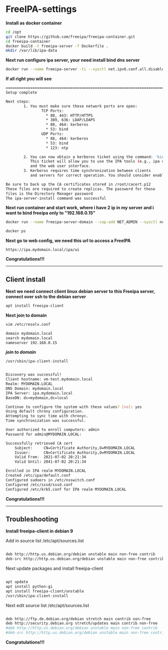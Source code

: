 # FreeIPA-settings

**Install as docker container**

```bash
cd /opt
git clone https://github.com/freeipa/freeipa-container.git
cd freeipa-container
docker build -t freeipa-server -f Dockerfile .
mkdir /var/lib/ipa-data
```

**Next run configure ipa server, your need install bind dns server**

```bash
docker run --name freeipa-server -ti --sysctl net.ipv6.conf.all.disable_ipv6=0 -h ipa.mydomain.local --read-only -v /dev/urandom:/dev/random:ro -v /sys/fs/cgroup:/sys/fs/cgroup:ro -v /var/lib/ipa-data:/data freeipa-server ipa-server-install
```

**If all right you will see**
```bash
==============================================================================
Setup complete

Next steps:
        1. You must make sure these network ports are open:
                TCP Ports:
                  * 80, 443: HTTP/HTTPS
                  * 389, 636: LDAP/LDAPS
                  * 88, 464: kerberos
                  * 53: bind
                UDP Ports:
                  * 88, 464: kerberos
                  * 53: bind
                  * 123: ntp

        2. You can now obtain a kerberos ticket using the command: 'kinit admin'
           This ticket will allow you to use the IPA tools (e.g., ipa user-add)
           and the web user interface.
        3. Kerberos requires time synchronization between clients
           and servers for correct operation. You should consider enabling chronyd.

Be sure to back up the CA certificates stored in /root/cacert.p12
These files are required to create replicas. The password for these
files is the Directory Manager password
The ipa-server-install command was successful

```

**Next run container and start work, where i have 2 ip in my server and i want to bind freeipa only to "192.168.0.15"**
 
```bash
docker run --name freeipa-server-domain --cap-add NET_ADMIN --sysctl net.ipv6.conf.all.disable_ipv6=0 -v /dev/urandom:/dev/random:ro -v /sys/fs/cgroup:/sys/fs/cgroup:ro -v /var/lib/ipa-data:/data -h ipa.mydomain.local -p 192.168.0.15:53:53/udp -p 192.168.0.15:53:53  -p 192.168.0.15:80:80 -p 192.168.0.15:443:443 -p 192.168.0.15:389:389 -p 192.168.0.15:636:636 -p 192.168.0.15:88:88 -p 192.168.0.15:464:464   -p 192.168.0.15:88:88/udp -p 192.168.0.15:464:464/udp -p 192.168.0.15:123:123/udp -p 192.168.0.15:7389:7389   -p 192.168.0.15:9443:9443 -p 192.168.0.15:9444:9444 -p 192.168.0.15:9445:9445  -e DEBUG_NO_EXIT=1 -d freeipa-server

docker ps
```

**Next go to web config, we need this url to access a FreeIPA**
```url 
https://ipa.mydomain.local/ipa/ui
```

**Congratulations!!!**

----
**Client install**
----

**Next we need connect client linux debian server to this Freeipa server, connect over ssh to the debian server**

```bash
apt install freeipa-client
```

**Next join to domain**
```bash
vim /etc/resolv.conf

domain mydomain.local
search mydomain.local
nameserver 192.168.0.15
```

***join to domain***

```bash
/usr/sbin/ipa-client-install


Discovery was successful!
Client hostname: vm-test.mydomain.local
Realm: MYDOMAIN.LOCAL
DNS Domain: mydomain.local
IPA Server: ipa.mydomain.local
BaseDN: dc=mydomain,dc=local

Continue to configure the system with these values? [no]: yes
Using default chrony configuration.
Attempting to sync time with chronyc.
Time synchronization was successful.

User authorized to enroll computers: admin
Password for admin@MYDOMAIN.LOCAL:

Successfully retrieved CA cert
    Subject:     CN=Certificate Authority,O=MYDOMAIN.LOCAL
    Issuer:      CN=Certificate Authority,O=MYDOMAIN.LOCAL
    Valid From:  2021-07-02 20:21:34
    Valid Until: 2041-07-02 20:21:34

Enrolled in IPA realm MYDOMAIN.LOCAL
Created /etc/ipa/default.conf
Configured sudoers in /etc/nsswitch.conf
Configured /etc/sssd/sssd.conf
Configured /etc/krb5.conf for IPA realm MYDOMAIN.LOCAL
```

**Congratulations!!!**

----
**Troubleshooting**
----

**Install freeipa-client in debian 9**

Add in source list  /etc/apt/sources.list
```bash

deb http://http.us.debian.org/debian unstable main non-free contrib
deb-src http://http.us.debian.org/debian unstable main non-free contrib

```

Next update packages and install freeipa-client
```bash

apt update
apt install python-gi
apt install freeipa-client/unstable
/usr/sbin/ipa-client-install
```


Next edit source list  /etc/apt/sources.list
```bash

deb http://ftp.de.debian.org/debian stretch main contrib non-free
deb http://security.debian.org stretch/updates main contrib non-free
#deb http://http.us.debian.org/debian unstable main non-free contrib
#deb-src http://http.us.debian.org/debian unstable main non-free contrib

```


**Congratulations!!!**
